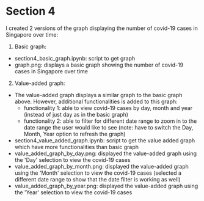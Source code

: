 # Section 4

I created 2 versions of the graph displaying the number of covid-19 cases in Singapore over time:
1. Basic graph:
- section4_basic_graph.ipynb: script to get graph
- graph.png: displays a basic graph showing the number of covid-19 cases in Singapore over time

2. Value-added graph:
- The value-added graph displays a similar graph to the basic graph above. However, additional functionalities is added to this graph:
    - functionality 1: able to view covid-19 cases by day, month and year (instead of just day as in the basic graph)
    - functionality 2: able to filter for different date range to zoom in to the date range the user would like to see (note: have to switch the Day, Month, Year option to refresh the graph)
- section4_value_added_graph.ipynb: script to get the value added graph which have more functionalities than basic graph
- value_added_graph_by_day.png: displayed the value-added graph using the 'Day' selection to view the covid-19 cases
- value_added_graph_by_month.png: displayed the value-added graph using the 'Month' selection to view the covid-19 cases (selected a different date range to show that the date filter is working as well)
- value_added_graph_by_year.png: displayed the value-added graph using the 'Year' selection to view the covid-19 cases

